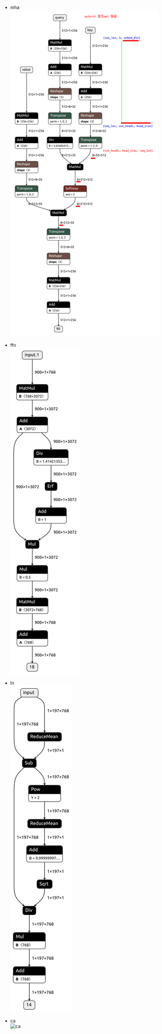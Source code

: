 
+ mha    
![mha](pt_self_atten.png)     

+ ffn    
![ffn](ffn.png)

+ ln    
![ln](ln.png)

+ ca     
![ca](ca.png)
